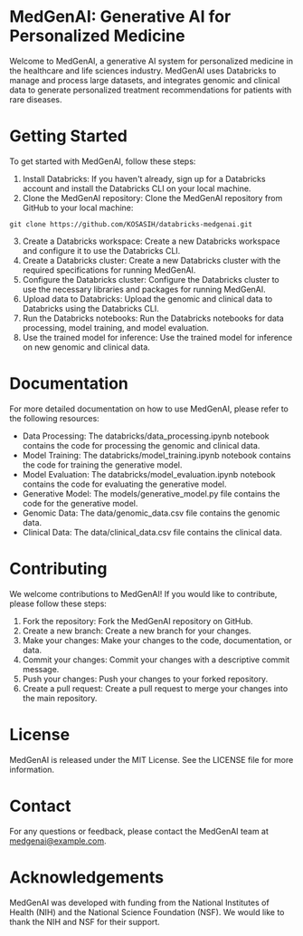 # MedGenAI: Generative AI for Personalized Medicine

Welcome to MedGenAI, a generative AI system for personalized medicine in the healthcare and life sciences industry. MedGenAI uses Databricks to manage and process large datasets, and integrates genomic and clinical data to generate personalized treatment recommendations for patients with rare diseases.

# Getting Started

To get started with MedGenAI, follow these steps:

1. Install Databricks: If you haven't already, sign up for a Databricks account and install the Databricks CLI on your local machine.
2. Clone the MedGenAI repository: Clone the MedGenAI repository from GitHub to your local machine:
```
git clone https://github.com/KOSASIH/databricks-medgenai.git
```
3. Create a Databricks workspace: Create a new Databricks workspace and configure it to use the Databricks CLI.
4. Create a Databricks cluster: Create a new Databricks cluster with the required specifications for running MedGenAI.
5. Configure the Databricks cluster: Configure the Databricks cluster to use the necessary libraries and packages for running MedGenAI.
6. Upload data to Databricks: Upload the genomic and clinical data to Databricks using the Databricks CLI.
7. Run the Databricks notebooks: Run the Databricks notebooks for data processing, model training, and model evaluation.
8. Use the trained model for inference: Use the trained model for inference on new genomic and clinical data.

# Documentation

For more detailed documentation on how to use MedGenAI, please refer to the following resources:

- Data Processing: The databricks/data_processing.ipynb notebook contains the code for processing the genomic and clinical data.
- Model Training: The databricks/model_training.ipynb notebook contains the code for training the generative model.
- Model Evaluation: The databricks/model_evaluation.ipynb notebook contains the code for evaluating the generative model.
- Generative Model: The models/generative_model.py file contains the code for the generative model.
- Genomic Data: The data/genomic_data.csv file contains the genomic data.
- Clinical Data: The data/clinical_data.csv file contains the clinical data.

# Contributing

We welcome contributions to MedGenAI! If you would like to contribute, please follow these steps:

1. Fork the repository: Fork the MedGenAI repository on GitHub.
2. Create a new branch: Create a new branch for your changes.
3. Make your changes: Make your changes to the code, documentation, or data.
4. Commit your changes: Commit your changes with a descriptive commit message.
5. Push your changes: Push your changes to your forked repository.
6. Create a pull request: Create a pull request to merge your changes into the main repository.

# License

MedGenAI is released under the MIT License. See the LICENSE file for more information.

# Contact

For any questions or feedback, please contact the MedGenAI team at medgenai@example.com.

# Acknowledgements

MedGenAI was developed with funding from the National Institutes of Health (NIH) and the National Science Foundation (NSF). We would like to thank the NIH and NSF for their support.
